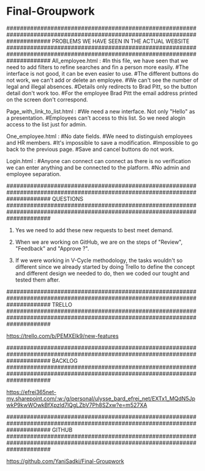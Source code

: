 # Final-Groupwork

#############################################################################################################################
                                            PROBLEMS WE HAVE SEEN IN THE ACTUAL WEBSITE
#############################################################################################################################
All_employee.html : 
  #In this file, we have seen that we need to add filters to refine searches and fin a person more easily.
  #The interface is not good, it can be even easier to use. 
  #The different buttons do not work, we can't add or delete an employee. 
  #We can't see the number of legal and illegal absences. 
  #Details only redirects to Brad Pitt, so the button detail don't work too. 
  #For the employee Brad Pitt the email address printed on the screen don't correspond. 

Page_with_link_to_list.html : 
  #We need a new interface. Not only "Hello" as a presentation.
  #Employees can't access to this list. So we need alogin access to the list just for admin.

One_employee.html : 
  #No date fields.
  #We need to distinguish employees and HR members.
  #It's impossible to save a modification.
  #Impossible to go back to the previous page.
  #Save and cancel buttons do not work.

Login.html :
  #Anyone can connect can connect as there is no verification we can enter anything and be connected to the platform.
  #No admin and employee separation.
  

#############################################################################################################################
                                                              QUESTIONS
#############################################################################################################################

1) Yes we need to add these new requests to best meet demand. 

2) When we are working on GitHub, we are on the steps of "Review", "Feedback" and "Approve ?".

3) If we were working in V-Cycle methodology, the tasks wouldn't so different since we already started by doing Trello to
   define the concept and different design we needed to do, then we coded our tought and tested them after.

#############################################################################################################################
                                                              TRELLO
#############################################################################################################################

https://trello.com/b/PEMXElk9/new-features


#############################################################################################################################
                                                              BACKLOG
#############################################################################################################################

https://efrei365net-my.sharepoint.com/:w:/g/personal/ulysse_bard_efrei_net/EXTx1_MQdN5JpwkP9kwWOwkBfXpzld7lQgLZbV7Ph8SZxw?e=m527XA

#############################################################################################################################
                                                              GITHUB
#############################################################################################################################

https://github.com/YaniSadki/Final-Groupwork

